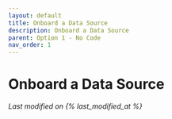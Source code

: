 ```yaml
---
layout: default
title: Onboard a Data Source
description: Onboard a Data Source
parent: Option 1 - No Code
nav_order: 1
---
```


# Onboard a Data Source
*Last modified on {% last_modified_at %}*